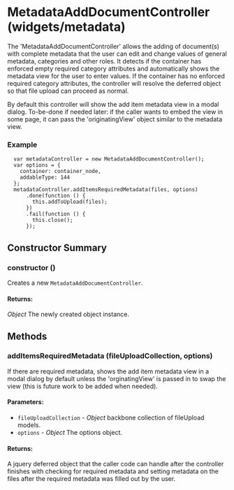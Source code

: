 # MetadataAddDocumentController (widgets/metadata)

  The 'MetadataAddDocumentController' allows the adding of document(s) with complete metadata
  that the user can edit and change values of general metadata, categories and other roles.  It
  detects if the container has enforced empty required category attributes and automatically
  shows the metadata view for the user to enter values.  If the container has no enforced required
  category attributes, the controller will resolve the deferred object so that file upload can
  proceed as normal.

  By default this controller will show the add item metadata view in a modal dialog.
  To-be-done if needed later: if the caller wants to embed the view in some page, it can pass
  the 'originatingView' object similar to the metadata view.  

### Example

      var metadataController = new MetadataAddDocumentController();
      var options = {
        container: container_node,
        addableType: 144
      };
      metadataController.addItemsRequiredMetadata(files, options)
          .done(function () {
            this.addToUpload(files);
          })
          .fail(function () {
            this.close();
          });


## Constructor Summary

### constructor ()

  Creates a new `MetadataAddDocumentController`.

#### Returns:

  *Object* The newly created object instance.

## Methods

### addItemsRequiredMetadata (fileUploadCollection, options)

  If there are required metadata, shows the add item metadata view in a modal dialog by default 
  unless the 'orginatingView' is passed in to swap the view (this is future work to be added when
  needed). 

#### Parameters:

* `fileUploadCollection` - *Object* backbone collection of fileUpload models.
* `options` - *Object* The options object.

#### Returns:

  A jquery deferred object that the caller code can handle after the controller finishes with
  checking for required metadata and setting metadata on the files after the required metadata
  was filled out by the user.

